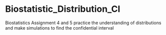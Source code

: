 # Biostatistic_Distribution_CI
Biostatistics Assignment 4 and 5 practice the understanding of distributions and make simulations to find the confidential interval
